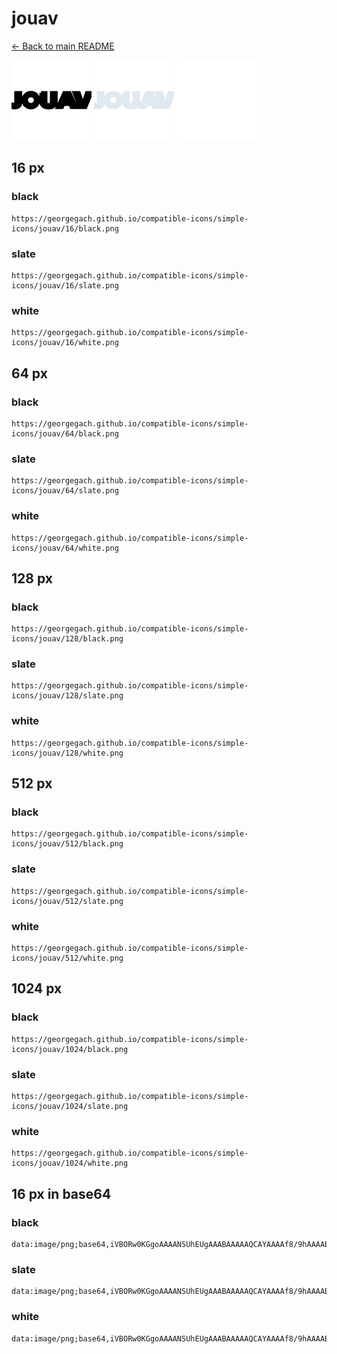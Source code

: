 # jouav

[← Back to main README](../../README.md)


<img src="./128/black.png" width="128" alt="jouav black icon" />
<img src="./128/slate.png" width="128" alt="jouav slate icon" />
<img src="./128/white.png" width="128" alt="jouav white icon" />

## 16 px

### black
```
https://georgegach.github.io/compatible-icons/simple-icons/jouav/16/black.png
```

### slate
```
https://georgegach.github.io/compatible-icons/simple-icons/jouav/16/slate.png
```

### white
```
https://georgegach.github.io/compatible-icons/simple-icons/jouav/16/white.png
```

## 64 px

### black
```
https://georgegach.github.io/compatible-icons/simple-icons/jouav/64/black.png
```

### slate
```
https://georgegach.github.io/compatible-icons/simple-icons/jouav/64/slate.png
```

### white
```
https://georgegach.github.io/compatible-icons/simple-icons/jouav/64/white.png
```

## 128 px

### black
```
https://georgegach.github.io/compatible-icons/simple-icons/jouav/128/black.png
```

### slate
```
https://georgegach.github.io/compatible-icons/simple-icons/jouav/128/slate.png
```

### white
```
https://georgegach.github.io/compatible-icons/simple-icons/jouav/128/white.png
```

## 512 px

### black
```
https://georgegach.github.io/compatible-icons/simple-icons/jouav/512/black.png
```

### slate
```
https://georgegach.github.io/compatible-icons/simple-icons/jouav/512/slate.png
```

### white
```
https://georgegach.github.io/compatible-icons/simple-icons/jouav/512/white.png
```

## 1024 px

### black
```
https://georgegach.github.io/compatible-icons/simple-icons/jouav/1024/black.png
```

### slate
```
https://georgegach.github.io/compatible-icons/simple-icons/jouav/1024/slate.png
```

### white
```
https://georgegach.github.io/compatible-icons/simple-icons/jouav/1024/white.png
```

## 16 px in base64

### black
```
data:image/png;base64,iVBORw0KGgoAAAANSUhEUgAAABAAAAAQCAYAAAAf8/9hAAAABmJLR0QA/wD/AP+gvaeTAAAAkUlEQVQ4je3OvQoBABiF4ScM/kbKosw2d2BzFzZWiwtQBhldjMGGLAa7/JRBMaIQk+W7BwZvfZ2vznBe/vwGLWzQxA4rdLFFG3vUsMAac8zQiE4fN7yxxCH+O3p4YRD5wCW6Nc5JjJBDOlZLSMXlUUQVGSTxRAIFjBPIYoI6KjiG8hTlUL5iiE4YHHAK+z9f5wOtOCSfJW/kagAAAABJRU5ErkJggg==
```

### slate
```
data:image/png;base64,iVBORw0KGgoAAAANSUhEUgAAABAAAAAQCAYAAAAf8/9hAAAABmJLR0QA/wD/AP+gvaeTAAAAzElEQVQ4je3RsSrFcRyH4ff9nsPAqpyEuASD3WizyG6Q0SSbhU7JJGWyuwaDkhtwC4oi0zllcs7/97G4B4vnFh749/d8/RgdBI5Lz1s4Tdo4eFdyGLm05aT12LXVdclCaJ9gOhz2k5u+lVWagy65FZ7RxZIhLRPCUnDZKXtWNhM6dJCWmYKryHyludPCpMTAFzhL4xvtqdvK1GI/CNInTMvq0HUaDwXMld4XtWWyJnmz5wb6CFkhPBHGPdsFrR0Bo5AXyHtHnf1pwL9fPzMpWhmjCXk9AAAAAElFTkSuQmCC
```

### white
```
data:image/png;base64,iVBORw0KGgoAAAANSUhEUgAAABAAAAAQCAYAAAAf8/9hAAAABmJLR0QA/wD/AP+gvaeTAAAAq0lEQVQ4je3QvSrGAQCF8Z+PDO5BcQnvHdjY3IEysFpcgDLIJRkUshjsbz7KoBhfQvnqsfwvwKIMnuWc01lOh3/+ANVmdVmtV9fVRbVTXVVb1U01qs6qcXVanVQr1Y1qr3qq3qvz6nbwL9Vu9VbtD/paTYZuXD1MYw0fmMIz5vCOGaziExvD4Nkhf2EJR9OYxyGWsYg7jHCMBZziEQfYxgS3uMfeL777z4/5BhfNiEhsG9jgAAAAAElFTkSuQmCC
```


